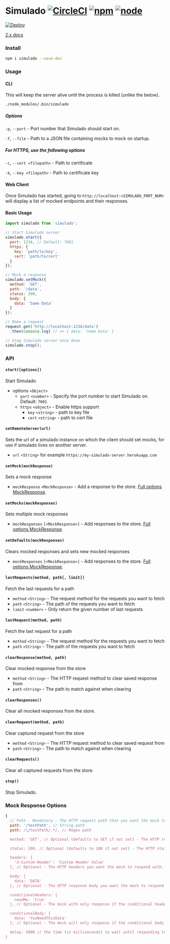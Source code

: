# Simulado  [![CircleCI](https://img.shields.io/circleci/project/github/ldabiralai/simulado.svg)](https://circleci.com/gh/ldabiralai/simulado) [![npm](https://img.shields.io/npm/v/simulado.svg)](https://www.npmjs.com/package/simulado) [![node](https://img.shields.io/node/v/simulado.svg)]()

[![Deploy](https://www.herokucdn.com/deploy/button.svg)](https://heroku.com/deploy)

[2.x docs](https://github.com/ldabiralai/simulado/tree/v2)

### Install
```bash
npm i simulado --save-dev
```

### Usage
#### CLI
This will keep the server alive until the process is killed (unlike the below).

```bash
./node_modules/.bin/simulado
```

##### Options
`-p`, `--port` - Port number that Simulado should start on.

`-f`, `--file` - Path to a JSON file containing mocks to mock on startup.

##### For HTTPS, use the following options
`-c`, `--cert <filepath>` - Path to certificate

`-k`, `--key <filepath>` - Path to certificate key

#### Web Client
Once Simulado has started, going to `http://localhost:<SIMULADO_PORT_NUM>` will display a list of mocked endpoints and their responses.

#### Basic Usage
```javascript
import simulado from 'simulado';

// Start Simulado server
simulado.start({
  port: 1234, // Default: 7001
  https: {
    key: 'path/to/key',
    cert: 'path/to/cert'
  }
});

// Mock a response
simulado.setMock({
  method: 'GET',
  path: '/data',
  status: 200,
  body: {
    data: 'Some Data'
  }
});

// Make a request
request.get('http://localhost:1234/data')
  .then(console.log) // => { data: 'Some Data' }

// Stop Simulado server once done
simulado.stop();
```

### API

#### `start([options])`
Start Simulado
  * options `<Object>`
    * `port` `<number>` - Specify the port number to start Simulado on. Default: `7001`
    * `https` `<object>` - Enable https support
      * `key` `<string>` - path to key file
      * `cert` `<string>` - path to cert file

#### `setRemoteServer(url)`



Sets the url of a simulado instance on which the client should set mocks, for use if simulado lives on another server.

 * `url` `<String>` for example `https://my-simulado-server.herokuapp.com`

#### `setMock(mockResponse)`
Sets a mock response
  * `mockResponse` `<MockResponse>` - Add a response to the store. [Full options MockResponse](#mock-response-options).


#### `setMocks(mockResponses)`
Sets multiple mock responses
  * `mockResponses` `[<MockResponse>]` - Add responses to the store. [Full options MockResponse](#mock-response-options).


#### `setDefaults(mockResponses)`
Clears mocked responses and sets new mocked responses
  * `mockResponses` `[<MockResponse>]` - Add responses to the store. [Full options MockResponse](#mock-response-options).


#### `lastRequests(method, path[, limit])`
Fetch the last requests for a path
  * `method` `<String>` - The request method for the requests you want to fetch
  * `path` `<String>` - The path of the requests you want to fetch
  * `limit` `<number>` - Only return the given number of last requests


#### `lastRequest(method, path)`
Fetch the last request for a path
  * `method` `<String>` - The request method for the requests you want to fetch
  * `path` `<String>` - The path of the requests you want to fetch


#### `clearResponse(method, path)`
Clear mocked response from the store
  * `method` `<String>` - The HTTP request method to clear saved response from
  * `path` `<String>` - The path to match against when clearing


#### `clearResponses()`
Clear all mocked responses from the store.


#### `clearRequest(method, path)`
Clear captured request from the store
  * `method` `<String>` - The HTTP request method to clear saved request from
  * `path` `<String>` - The path to match against when clearing


#### `clearRequests()`
Clear all captured requests from the store.


#### `stop()`
Stop Simulado.

### Mock Response Options
```javascript
{
  // Path - Mandatory - The HTTP request path that you want the mock to response to.
  path: '/testPath', // String path
  path: /\/testPath/.*/, // Regex path

  method: 'GET', // Optional (defaults to GET if not set) - The HTTP request method that you want the mock to response to.

  status: 200, // Optional (defaults to 200 if not set) - The HTTP status you want to mock to response with.

  headers: {
    'X-Custom-Header': 'Custom Header Value'
  }, // Optional - The HTTP headers you want the mock to respond with.

  body: {
    data: 'DATA'
  }, // Optional - The HTTP response body you want the mock to respond with.

  conditionalHeaders: {
    needMe: 'true'
  }, // Optional - The mock with only response if the conditional headers are sent in the request.

  conditionalBody: {
    data: 'YouNeedThisData'
  }, // Optional - The mock will only response if the conditional body is sent in the request.

  delay: 5000 // the time (in milliseconds) to wait until responding to a request
}
```
